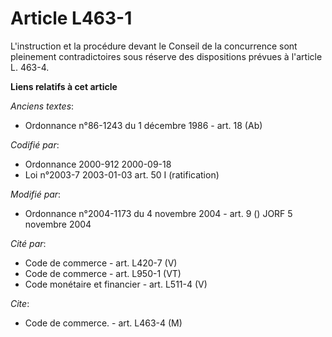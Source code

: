 # Article L463-1

L'instruction et la procédure devant le Conseil de la concurrence sont pleinement contradictoires sous réserve des
dispositions prévues à l'article L. 463-4.

**Liens relatifs à cet article**

_Anciens textes_:

  - Ordonnance n°86-1243 du 1 décembre 1986 - art. 18 (Ab)

_Codifié par_:

  - Ordonnance 2000-912 2000-09-18
  - Loi n°2003-7 2003-01-03 art. 50 I (ratification)

_Modifié par_:

  - Ordonnance n°2004-1173 du 4 novembre 2004 - art. 9 () JORF 5 novembre 2004

_Cité par_:

  - Code de commerce - art. L420-7 (V)
  - Code de commerce - art. L950-1 (VT)
  - Code monétaire et financier - art. L511-4 (V)

_Cite_:

  - Code de commerce. - art. L463-4 (M)

